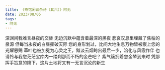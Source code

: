 ```yaml
---
title: 《茶馆闲谈杂诗（其六）》阿无
date: 2023/08/05
tags:
- 阿无
---
```

深渊间我难言昼夜的交替
无边沉默中蕴含着最深的黑夜
悲哀叹息里埋藏了焦枯的泉源
但每当永夜的白昼撕破天际
您的身形划过，比间大地生息万物皆被嵌上您的光耀恩赐
草叶也被加冕为心灵之王，黯淡云烟跨出最后一步，溶化与风霞作伴
也请怜与我您茫茫宝库内一缕刹那而不朽的金芒吧？
紫气簇拥着您金辇到来时
    凭那挥手旨意的降下，这片土地将又有一无言沉沦的新生
